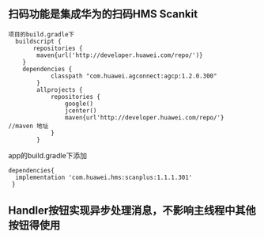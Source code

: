## 扫码功能是集成华为的扫码HMS Scankit
```
项目的build.gradle下
  buildscript {
       repositories {
        maven{url('http://developer.huawei.com/repo/')}
    }
    dependencies {
            classpath "com.huawei.agconnect:agcp:1.2.0.300"
        }
        allprojects {
            repositories {
                google()
                jcenter()
                maven{url'http://developer.huawei.com/repo/'}   //maven 地址
            }
        }
```

app的build.gradle下添加
```
dependencies{
  implementation 'com.huawei.hms:scanplus:1.1.1.301'
 }
```

## Handler按钮实现异步处理消息，不影响主线程中其他按钮得使用